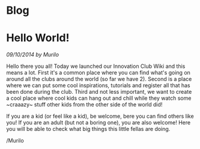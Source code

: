 # **Blog**

# Hello World!

*09/10/2014 by Murilo*

Hello there you all! Today we launched our Innovation Club Wiki and this means a lot. First it's a common place where you can find what's going on around all the clubs around the world (so far we have 2). Second is a place where we can put some cool inspirations, tutorials and register all that has been done during the club. Third and not less important, we want to create a cool place where cool kids can hang out and chill while they watch some ~craaazy~ stuff other kids from the other side of the world did!

If you are a kid (or feel like a kid), be welcome, bere you can find others like you! If you are an adult (but not a boring one), you are also welcome! Here you will be able to check what big things this little fellas are doing.

/Murilo
